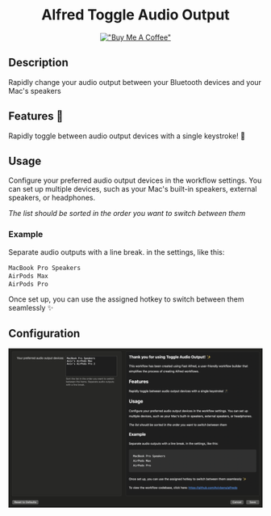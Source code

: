 <div align="center">

# Alfred Toggle Audio Output

[!["Buy Me A Coffee"](https://www.buymeacoffee.com/assets/img/custom_images/orange_img.png)](https://www.buymeacoffee.com/kcao7snkgx)

</div>

## Description

Rapidly change your audio output between your Bluetooth devices and your Mac's speakers

## Features 🥷

Rapidly toggle between audio output devices with a single keystroke! 🥷

## Usage

Configure your preferred audio output devices in the workflow settings.
You can set up multiple devices, such as your Mac's built-in speakers, external speakers, or headphones.

_The list should be sorted in the order you want to switch between them_

### Example

Separate audio outputs with a line break. in the settings, like this:

```
MacBook Pro Speakers
AirPods Max
AirPods Pro
```

Once set up, you can use the assigned hotkey to switch between them seamlessly ✨

## Configuration

![Configuration](https://raw.githubusercontent.com/avivbens/alfredo/HEAD/demo/toggle-audio-output/settings.png)
